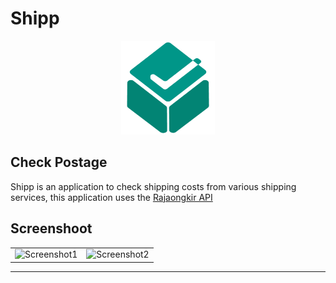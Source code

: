 # Shipp

<p align="center">
    <img src="assets/images/logo/app.png" width="150"/>
</p>

## Check Postage

Shipp is an application to check shipping costs from various shipping services, this application uses the [Rajaongkir API](https://rajaongkir.com/)

## Screenshoot

|  |   |
---|---|
![Screenshot1](https://user-images.githubusercontent.com/52599512/200748982-1c1199d7-170d-4018-aa7d-3d38cac77ec3.jpg) | ![Screenshot2](https://user-images.githubusercontent.com/52599512/200748987-ec8464a0-7b03-41c9-938c-99ed806d9fc4.jpg)
---


